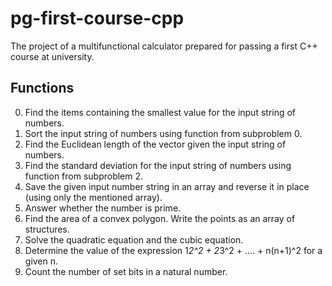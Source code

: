 # pg-first-course-cpp

The project of a multifunctional calculator prepared for passing a first C++ course at university.

## Functions
0) Find the items containing the smallest value for the input string of numbers.
1) Sort the input string of numbers using function from subproblem 0.
2) Find the Euclidean length of the vector given the input string of numbers.
3) Find the standard deviation for the input string of numbers using function from subproblem 2.
4) Save the given input number string in an array and reverse it in place (using only the mentioned array).
5) Answer whether the number is prime.
6) Find the area of a convex polygon. Write the points as an array of structures.
7) Solve the quadratic equation and the cubic equation.
8) Determine the value of the expression 1*2^2 + 2*3^2 + .... + n(n+1)^2 for a given n.
9) Count the number of set bits in a natural number.
